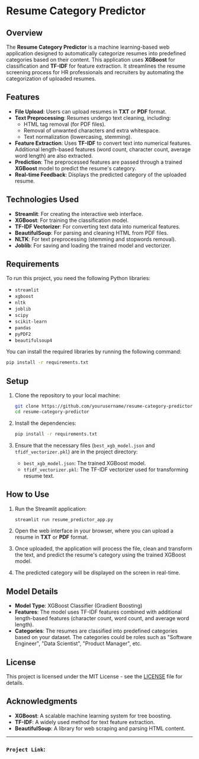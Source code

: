 
# Resume Category Predictor

## Overview
The **Resume Category Predictor** is a machine learning-based web application designed to automatically categorize resumes into predefined categories based on their content. This application uses **XGBoost** for classification and **TF-IDF** for feature extraction. It streamlines the resume screening process for HR professionals and recruiters by automating the categorization of uploaded resumes.

## Features
- **File Upload**: Users can upload resumes in **TXT** or **PDF** format.
- **Text Preprocessing**: Resumes undergo text cleaning, including:
  - HTML tag removal (for PDF files).
  - Removal of unwanted characters and extra whitespace.
  - Text normalization (lowercasing, stemming).
- **Feature Extraction**: Uses **TF-IDF** to convert text into numerical features. Additional length-based features (word count, character count, average word length) are also extracted.
- **Prediction**: The preprocessed features are passed through a trained **XGBoost** model to predict the resume's category.
- **Real-time Feedback**: Displays the predicted category of the uploaded resume.

## Technologies Used
- **Streamlit**: For creating the interactive web interface.
- **XGBoost**: For training the classification model.
- **TF-IDF Vectorizer**: For converting text data into numerical features.
- **BeautifulSoup**: For parsing and cleaning HTML from PDF files.
- **NLTK**: For text preprocessing (stemming and stopwords removal).
- **Joblib**: For saving and loading the trained model and vectorizer.

## Requirements
To run this project, you need the following Python libraries:
- `streamlit`
- `xgboost`
- `nltk`
- `joblib`
- `scipy`
- `scikit-learn`
- `pandas`
- `pyPDF2`
- `beautifulsoup4`

You can install the required libraries by running the following command:
```bash
pip install -r requirements.txt
```

## Setup
1. Clone the repository to your local machine:
   ```bash
   git clone https://github.com/yourusername/resume-category-predictor.git
   cd resume-category-predictor
   ```

2. Install the dependencies:
   ```bash
   pip install -r requirements.txt
   ```

3. Ensure that the necessary files (`best_xgb_model.json` and `tfidf_vectorizer.pkl`) are in the project directory:
   - `best_xgb_model.json`: The trained XGBoost model.
   - `tfidf_vectorizer.pkl`: The TF-IDF vectorizer used for transforming resume text.

## How to Use
1. Run the Streamlit application:
   ```bash
   streamlit run resume_predictor_app.py
   ```

2. Open the web interface in your browser, where you can upload a resume in **TXT** or **PDF** format.

3. Once uploaded, the application will process the file, clean and transform the text, and predict the resume's category using the trained XGBoost model.

4. The predicted category will be displayed on the screen in real-time.

## Model Details
- **Model Type**: XGBoost Classifier (Gradient Boosting)
- **Features**: The model uses TF-IDF features combined with additional length-based features (character count, word count, and average word length).
- **Categories**: The resumes are classified into predefined categories based on your dataset. The categories could be roles such as "Software Engineer", "Data Scientist", "Product Manager", etc.

## License
This project is licensed under the MIT License - see the [LICENSE](LICENSE) file for details.

## Acknowledgments
- **XGBoost**: A scalable machine learning system for tree boosting.
- **TF-IDF**: A widely used method for text feature extraction.
- **BeautifulSoup**: A library for web scraping and parsing HTML content.

---

### `Project Link`:
```https://resumepredictorapp-kjo7yzwty7buqdwj6q3gwr.streamlit.app/
```
